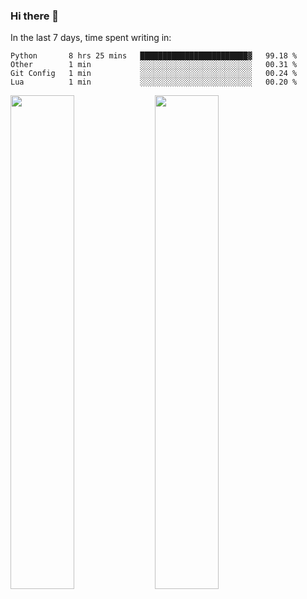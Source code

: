### Hi there 👋

In the last 7 days, time spent writing in:

<!--START_SECTION:waka-->
```text
Python       8 hrs 25 mins   ████████████████████████▓   99.18 % 
Other        1 min           ░░░░░░░░░░░░░░░░░░░░░░░░░   00.31 % 
Git Config   1 min           ░░░░░░░░░░░░░░░░░░░░░░░░░   00.24 % 
Lua          1 min           ░░░░░░░░░░░░░░░░░░░░░░░░░   00.20 % 
```
<!--END_SECTION:waka-->

<img src="https://wakatime.com/share/@jimtje/5d0c92de-08f8-4a72-8f2f-6a9693d1e318.svg" width=45% height=45%> <img src="https://wakatime.com/share/@jimtje/501498ae-bda5-4da7-a89d-b40bcdd5556d.svg" width=45% height=45%>
